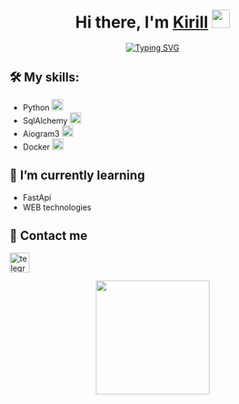 <h1 align="center">
    Hi there, I'm <a href="https://t.me/kllraz" target="_blank">Kirill</a>
    <img src="https://github.com/blackcater/blackcater/raw/main/images/Hi.gif" height="32"/>
    
</h1>

<p align="center">
    <a href="https://git.io/typing-svg"><img src="https://readme-typing-svg.demolab.com?font=Rubik+Lines&size=35&pause=1000&color=fe428e&center=true&vCenter=true&repeat=false&random=false&width=435&height=100&lines=Python+developer" alt="Typing SVG" /></a>
</p>


## 🛠 My skills: 
- Python <img src='https://www.svgrepo.com/show/452091/python.svg' alt='python' height='20'>
- SqlAlchemy <img src='https://upload.wikimedia.org/wikipedia/commons/thumb/d/d7/SQLAlchemy.svg/512px-SQLAlchemy.svg.png' alt='sqlalchemy' height='20'>
- Aiogram3 <img src='https://aiogram.dev/img/logo.c95d892f.png' alt='aiogram3' height='20'>
- Docker <img src='https://www.svgrepo.com/show/448221/docker.svg' alt='docker' height='20'>

## 🌱 I’m currently learning 
- FastApi 
- WEB technologies

## 💬 Contact me 
[<img src='https://www.svgrepo.com/show/354443/telegram.svg' alt='telegram' height='35'>](https://t.me/kllraz)  


<p align="center">
    <a href="https://github.com/anuraghazra/github-readme-stats">
    <img height=200 src="https://github-readme-stats.vercel.app/api?username=kllraz&show_icons=true&theme=radical&rank_icon=github" />
    </a>
</p>
